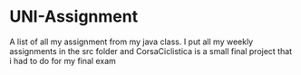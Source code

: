 # UNI-Assignment

A list of all my assignment from my java class. I put all my weekly assignments in the src folder and CorsaCiclistica is a small final project that i had to do for my final exam
